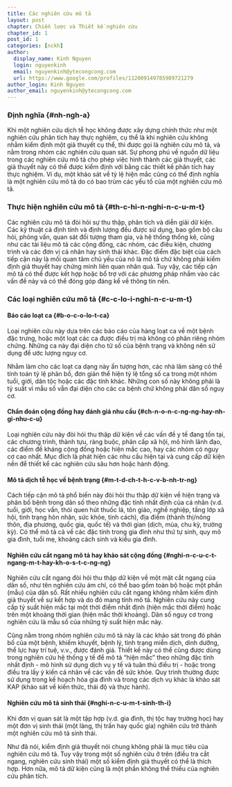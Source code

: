 ```yaml
---
title: Các nghiên cứu mô tả
layout: post
chapter: Chiến lược và Thiết kế nghiên cứu
chapter_id: 1
post_id: 1
categories: [nckh]
author:
  display_name: Kinh Nguyen
  login: nguyenkinh
  email: nguyenkinh@ytecongcong.com
  url: https://www.google.com/profiles/112009149785989721279
author_login: Kinh Nguyen
author_email: nguyenkinh@ytecongcong.com
---
```


### Định nghĩa {#nh-ngh-a}

Khi một nghiên cứu dịch tễ học không được xây dựng chính thức như một nghiên cứu phân tích hay thực nghiệm, cụ thể là khi nghiên cứu không nhằm kiểm định một giả thuyết cụ thể, thì được gọi là nghiên cứu mô tả, và nằm trong nhóm các nghiên cứu quan sát. Sự phong phú về nguồn dữ liệu trong các nghiên cứu mô tả cho phép việc hình thành các giả thuyết, các giả thuyết này có thể được kiểm định với bằng các thiết kế phân tích hay thực nghiệm. Ví dụ, một khảo sát về tỷ lệ hiện mắc cũng có thể định nghĩa là một nghiên cứu mô tả do có bao trùm các yếu tố của một nghiên cứu mô tả.

### Thực hiện nghiên cứu mô tả {#th-c-hi-n-nghi-n-c-u-m-t}

Các nghiên cứu mô tả đòi hỏi sự thu thập, phân tích và diễn giải dữ kiện. Các kỹ thuật cả định tính và định lượng đều được sử dụng, bao gồm bộ câu hỏi, phỏng vấn, quan sát đối tượng tham gia, và hệ thống thống kê, cũng như các tài liệu mô tả các cộng đồng, các nhóm, các điều kiện, chương trình và các đơn vị cá nhân hay sinh thái khác. Đặc điểm đặc biệt của cách tiếp cận này là mối quan tâm chủ yếu của nó là mô tả chứ không phải kiểm định giả thuyết hay chứng minh liên quan nhân quả. Tuy vậy, các tiếp cận mô tả có thể được kết hợp hoặc bổ trợ với các phương pháp nhắm vào các vấn đề này và có thể đóng góp đáng kể về thông tin nền.

### Các loại nghiên cứu mô tả {#c-c-lo-i-nghi-n-c-u-m-t}

#### Báo cáo loạt ca {#b-o-c-o-lo-t-ca}

Loại nghiên cứu này dựa trên các báo cáo của hàng loạt ca về một bệnh đặc trưng, hoặc một loạt các ca được điều trị mà không có phân riêng nhóm chứng. Những ca này đại diện cho tử số của bệnh trạng và không nên sử dụng để ước lượng nguy cơ.

Nhằm làm cho các loạt ca dạng này ấn tượng hơn, các nhà lâm sàng có thể tính toán tỷ lệ phân bố, đơn giản thể hiện tỷ lệ tổng số ca trong một nhóm tuổi, giới, dân tộc hoặc các đặc tính khác. Những con số này không phải là tỷ suất vì mẫu số vẫn đại diện cho các ca bệnh chứ không phải dân số nguy cơ.

#### Chẩn đoán cộng đồng hay đánh giá nhu cầu {#ch-n-o-n-c-ng-ng-hay-nh-gi-nhu-c-u}

Loại nghiên cứu này đòi hỏi thu thập dữ kiện về các vấn đề y tế đang tồn tại, các chương trình, thành tựu, ràng buộc, phân cấp xã hội, mô hình lãnh đạo, các điểm đề kháng cộng đồng hoặc hiện mắc cao, hay các nhóm có nguy cơ cao nhất. Mục đích là phát hiện các nhu cầu hiện tại và cung cấp dữ kiện nền để thiết kể các nghiên cứu sâu hơn hoặc hành động.

#### Mô tả dịch tễ học về bệnh trạng {#m-t-d-ch-t-h-c-v-b-nh-tr-ng}

Cách tiếp cận mô tả phổ biến này đòi hỏi thu thập dữ kiện về hiện trạng và phân bố bệnh trong dân số theo những đặc tính nhất định của cá nhân (v.d. tuổi, giới, học vấn, thói quen hút thuốc lá, tôn giáo, nghề nghiệp, tầng lớp xã hội, tình trạng hôn nhân, sức khỏe, tính cách), địa điểm (thành thị/nông thôn, địa phương, quốc gia, quốc tế) và thời gian (dịch, mùa, chu kỳ, trường kỳ). Có thể mô tả cả về các đặc tính trong gia đình như thứ tự sinh, quy mô gia đình, tuổi mẹ, khoảng cách sinh và kiểu gia đình.

#### Nghiên cứu cắt ngang mô tả hay khảo sát cộng đồng {#nghi-n-c-u-c-t-ngang-m-t-hay-kh-o-s-t-c-ng-ng}

Nghiên cứu cắt ngang đòi hỏi thu thập dữ kiện về một mặt cắt ngang của dân số, như tên nghiên cứu ám chỉ, có thể bao gồm toàn bộ hoặc một phần (mẫu) của dân số. Rất nhiều nghiên cứu cắt ngang không nhằm kiểm định giả thuyết về sự kết hợp và do đó mang tính mô tả. Nghiên cứu này cung cấp tỷ suất hiện mắc tại một thời điểm nhất định (hiện mắc thời điểm) hoặc trên một khoảng thời gian (hiện mắc thời khoảng). Dân số nguy cơ trong nghiên cứu là mẫu số của những tỷ suất hiện mắc này.

Cũng nằm trong nhóm nghiên cứu mô tả này là các khảo sát trong đó phân bố của một bệnh, khiếm khuyết, bệnh lý, tình trạng miễn dịch, dinh dưỡng, thể lực hay trí tuệ, v.v., được đánh giá. Thiết kế này có thể cũng được dùng trong nghiên cứu hệ thống y tế để mô tả “hiện mắc” theo những đặc tính nhất định - mô hình sử dụng dịch vụ y tế và tuân thủ điều trị - hoặc trong điều tra lấy ý kiến cá nhân về các vấn đề sức khỏe. Quy trình thường được sử dụng trong kế hoạch hóa gia đình và trong các dịch vụ khác là khảo sát KAP (khảo sát về kiến thức, thái độ và thực hành).

#### Nghiên cứu mô tả sinh thái {#nghi-n-c-u-m-t-sinh-th-i}

Khi đơn vị quan sát là một tập hợp (v.d. gia đình, thị tộc hay trường học) hay một đơn vị sinh thái (một làng, thị trấn hay quốc gia) nghiên cứu trở thành một nghiên cứu mô tả sinh thái.

Như đã nói, kiểm định giả thuyết nói chung không phải là mục tiêu của nghiên cứu mô tả. Tuy vậy trong một số nghiên cứu ở trên (điều tra cắt ngang, nghiên cứu sinh thái) một số kiểm định giả thuyết có thể là thích hợp. Hơn nữa, mô tả dữ kiện cũng là một phần không thể thiếu của nghiên cứu phân tích.